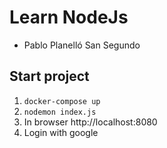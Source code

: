 # Learn NodeJs
- Pablo Planelló San Segundo
## Start project
1. ``docker-compose up``
2. ``nodemon index.js``
3. In browser http://localhost:8080
4. Login with google
